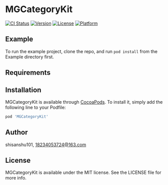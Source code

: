 # MGCategoryKit

[![CI Status](https://img.shields.io/travis/shisanshu101/MGCategoryKit.svg?style=flat)](https://travis-ci.org/shisanshu101/MGCategoryKit)
[![Version](https://img.shields.io/cocoapods/v/MGCategoryKit.svg?style=flat)](https://cocoapods.org/pods/MGCategoryKit)
[![License](https://img.shields.io/cocoapods/l/MGCategoryKit.svg?style=flat)](https://cocoapods.org/pods/MGCategoryKit)
[![Platform](https://img.shields.io/cocoapods/p/MGCategoryKit.svg?style=flat)](https://cocoapods.org/pods/MGCategoryKit)

## Example

To run the example project, clone the repo, and run `pod install` from the Example directory first.

## Requirements

## Installation

MGCategoryKit is available through [CocoaPods](https://cocoapods.org). To install
it, simply add the following line to your Podfile:

```ruby
pod 'MGCategoryKit'
```

## Author

shisanshu101, 18234053724@163.com

## License

MGCategoryKit is available under the MIT license. See the LICENSE file for more info.
